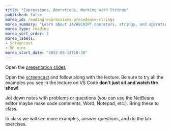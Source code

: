 ```yaml
---
title: "Expressions, Operations, Working with Strings"
published: false
morea_id: reading-expressions-precedence-strings
morea_summary: "Learn about JAVASCRIPT operators, strings, and operation precedence."
morea_type: reading
morea_sort_order: 3
morea_labels:
- Screencast 
- 56 mins
morea_start_date: "2022-09-13T10:30"
---
```


Open the [presentation slides](ITM352_expressions_operators.pptx)

Open the [screencast](http://youtu.be/gBu0BG9drBI) and follow along with the lecture. Be sure to try all the examples you see in the lecture on VS Code **don't just sit and watch the show!**

Jot down notes with problems or questions (you can use the NetBeans editor maybe make code comments, Word, Notepad, etc.). Bring these to class.

In class we will see more examples, answer questions, and do the lab exercises. 